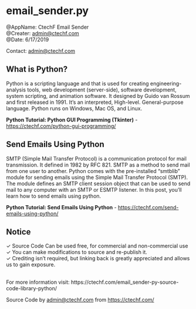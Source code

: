 # email_sender.py

@AppName: CtechF Email Sender
<br>
@Creater: admin@ctechf.com
<br>
@Date: 6/17/2019
<br>

Contact: admin@ctechf.com

<h2>What is Python?</h2>

Python is a scripting language and that is used for creating engineering-analysis tools, web development (server-side), software development, system scripting, and animation software. It designed by Guido van Rossum and first released in 1991. It’s an interpreted, High-level. General-purpose language. Python runs on Windows, Mac OS, and Linux.

<b>Python Tutorial: Python GUI Programming (Tkinter)</b> - https://ctechf.com/python-gui-programming/


<h2>Send Emails Using Python </h2>

SMTP (Simple Mail Transfer Protocol) is a communication protocol for mail transmission. It defined in 1982 by RFC 821. SMTP as a method to send mail from one user to another. Python comes with the pre-installed “smtblib” module for sending emails using the Simple Mail Transfer Protocol (SMTP). The module defines an SMTP client session object that can be used to send mail to any computer with an SMTP or ESMTP listener. In this post, you’ll learn how to send emails using python. 

<b>Python Tutorial: Send Emails Using Python</b> - https://ctechf.com/send-emails-using-python/


<h2>Notice</h2>

✓ Source Code Can be used free, for commercial and non-commercial use
<br>
✓ You can make modifications to source and re-publish it.
<br>
✓ Crediting isn’t required, but linking back is greatly appreciated and allows us to gain exposure.

<br>
 For more information visit: https://ctechf.com/email_sender-py-source-code-library-python/
<br>

Source Code by admin@ctechf.com from https://ctechf.com/
